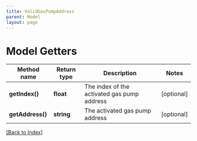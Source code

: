 ```yaml
---
title: ValidGasPumpAddress
parent: Model
layout: page
---
```


# Model Getters

Method name | Return type | Description | Notes
------------ | ------------- | ------------- | -------------
**getIndex()** | **float** | The index of the activated gas pump address | [optional]
**getAddress()** | **string** | The activated gas pump address | [optional]

[[Back to Index]](../index.md)
